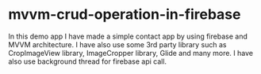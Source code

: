 # mvvm-crud-operation-in-firebase
In this demo app I have made a simple contact app by using firebase and MVVM architecture. I have also use some 3rd party library such as CropImageView library, ImageCropper library, Glide and many more. I have also use background thread for firebase api call.
